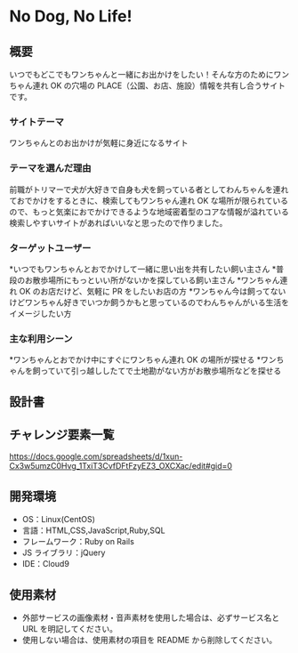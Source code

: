 # No Dog, No Life!

## 概要

いつでもどこでもワンちゃんと一緒にお出かけをしたい！そんな方のためにワンちゃん連れ OK の穴場の PLACE（公園、お店、施設）情報を共有し合うサイトです。

### サイトテーマ

ワンちゃんとのお出かけが気軽に身近になるサイト

### テーマを選んだ理由

前職がトリマーで犬が大好きで自身も犬を飼っている者としてわんちゃんを連れておでかけをするときに、検索してもワンちゃん連れ OK な場所が限られているので、もっと気楽におでかけできるような地域密着型のコアな情報が溢れている検索しやすいサイトがあればいいなと思ったので作りました。

### ターゲットユーザー

*いつでもワンちゃんとおでかけして一緒に思い出を共有したい飼い主さん
*普段のお散歩場所にもっといい所がないかを探している飼い主さん
*ワンちゃん連れ OK のお店だけど、気軽に PR をしたいお店の方
*ワンちゃん今は飼ってないけどワンちゃん好きでいつか飼うかもと思っているのでわんちゃんがいる生活をイメージしたい方

### 主な利用シーン

*ワンちゃんとおでかけ中にすぐにワンちゃん連れ OK の場所が探せる
*ワンちゃんを飼っていて引っ越ししたてで土地勘がない方がお散歩場所などを探せる

## 設計書

## チャレンジ要素一覧

https://docs.google.com/spreadsheets/d/1xun-Cx3w5umzC0Hvg_1TxiT3CvfDFtFzyEZ3_OXCXac/edit#gid=0

## 開発環境

- OS：Linux(CentOS)
- 言語：HTML,CSS,JavaScript,Ruby,SQL
- フレームワーク：Ruby on Rails
- JS ライブラリ：jQuery
- IDE：Cloud9

## 使用素材

- 外部サービスの画像素材・音声素材を使用した場合は、必ずサービス名と URL を明記してください。
- 使用しない場合は、使用素材の項目を README から削除してください。
